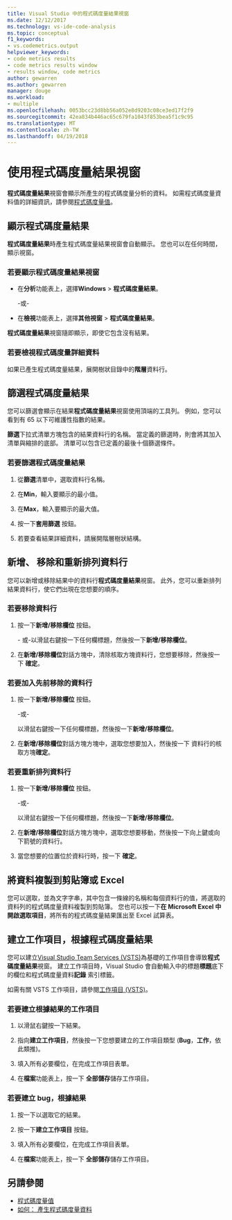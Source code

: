 ```yaml
---
title: Visual Studio 中的程式碼度量結果視窗
ms.date: 12/12/2017
ms.technology: vs-ide-code-analysis
ms.topic: conceptual
f1_keywords:
- vs.codemetrics.output
helpviewer_keywords:
- code metrics results
- code metrics results window
- results window, code metrics
author: gewarren
ms.author: gewarren
manager: douge
ms.workload:
- multiple
ms.openlocfilehash: 0053bcc23d8bb56a052e8d9203c08ce3ed17f2f9
ms.sourcegitcommit: 42ea834b446ac65c679fa1043f853bea5f1c9c95
ms.translationtype: MT
ms.contentlocale: zh-TW
ms.lasthandoff: 04/19/2018
---
```

# <a name="using-the-code-metrics-results-window"></a>使用程式碼度量結果視窗

**程式碼度量結果**視窗會顯示所產生的程式碼度量分析的資料。 如需程式碼度量資料值的詳細資訊，請參閱[程式碼度量值](../code-quality/code-metrics-values.md)。

## <a name="displaying-code-metrics-results"></a>顯示程式碼度量結果

**程式碼度量結果**時產生程式碼度量結果視窗會自動顯示。 您也可以在任何時間，顯示視窗。

### <a name="to-display-the-code-metrics-results-window"></a>若要顯示程式碼度量結果視窗

- 在**分析**功能表上，選擇**Windows** > **程式碼度量結果**。

   \-或-

- 在**檢視**功能表上，選擇**其他視窗** > **程式碼度量結果**。

**程式碼度量結果**視窗隨即顯示，即使它包含沒有結果。

### <a name="to-view-code-metrics-details"></a>若要檢視程式碼度量詳細資料

如果已產生程式碼度量結果，展開樹狀目錄中的**階層**資料行。

## <a name="filtering-code-metrics-results"></a>篩選程式碼度量結果

您可以篩選會顯示在結果**程式碼度量結果**視窗使用頂端的工具列。 例如，您可以看到有 65 以下可維護性指數的結果。

**篩選**下拉式清單方塊包含的結果資料行的名稱。 當定義的篩選時，則會將其加入清單與縮排的底部。 清單可以包含已定義的最後十個篩選條件。

### <a name="to-filter-the-code-metrics-results"></a>若要篩選程式碼度量結果

1.  從**篩選**清單中，選取資料行名稱。

2.  在**Min**，輸入要顯示的最小值。

3.  在**Max**，輸入要顯示的最大值。

4.  按一下**套用篩選** 按鈕。

5.  若要查看結果詳細資料，請展開階層樹狀結構。

## <a name="adding-removing-and-rearranging-data-columns"></a>新增、 移除和重新排列資料行

您可以新增或移除結果中的資料行**程式碼度量結果**視窗。 此外，您可以重新排列結果資料行，使它們出現在您想要的順序。

### <a name="to-remove-a-column"></a>若要移除資料行

1. 按一下**新增/移除欄位** 按鈕。

     \- 或-以滑鼠右鍵按一下任何欄標題，然後按一下**新增/移除欄位**。

1. 在**新增/移除欄位**對話方塊中，清除核取方塊資料行，您想要移除，然後按一下 **確定**。

### <a name="to-add-a-previously-removed-column"></a>若要加入先前移除的資料行

1. 按一下**新增/移除欄位** 按鈕。

     \-或-

     以滑鼠右鍵按一下任何欄標題，然後按一下**新增/移除欄位**。

1. 在**新增/移除欄位**對話方塊方塊中，選取您想要加入，然後按一下 資料行的核取方塊**確定**。

### <a name="to-rearrange-columns"></a>若要重新排列資料行

1. 按一下**新增/移除欄位** 按鈕。

     \-或-

     以滑鼠右鍵按一下任何欄標題，然後按一下**新增/移除欄位**。

1. 在**新增/移除欄位**對話方塊方塊中，選取您想要移動，然後按一下向上鍵或向下箭號的資料行。

1. 當您想要的位置位於資料行時，按一下 **確定**。

## <a name="copying-data-to-the-clipboard-or-excel"></a>將資料複製到剪貼簿或 Excel

您可以選取，並為文字字串，其中包含一條線的名稱和每個資料行的值，將選取的資料列的程式碼度量資料複製到剪貼簿。 您也可以按一下**在 Microsoft Excel 中開啟選取項目**，將所有的程式碼度量結果匯出至 Excel 試算表。

## <a name="creating-a-work-item-based-on-code-metric-results"></a>建立工作項目，根據程式碼度量結果

您可以建立[Visual Studio Team Services (VSTS)](/vsts/index)為基礎的工作項目會導致**程式碼度量結果**視窗。 建立工作項目時，Visual Studio 會自動輸入中的標題**標題**底下的欄位和程式碼度量資料**記錄** 索引標籤。

如需有關 VSTS 工作項目，請參閱[工作項目 (VSTS)](/vsts/work/work-items/index)。

### <a name="to-create-a-work-item-based-on-a-result"></a>若要建立根據結果的工作項目

1.  以滑鼠右鍵按一下結果。

2.  指向**建立工作項目**，然後按一下您想要建立的工作項目類型 (**Bug**，**工作**，依此類推)。

3.  填入所有必要欄位，在完成工作項目表單。

4.  在**檔案**功能表上，按一下 **全部儲存**儲存工作項目。

### <a name="to-create-a-bug-based-on-a-result"></a>若要建立 bug，根據結果

1.  按一下以選取它的結果。

2.  按一下**建立工作項目** 按鈕。

3.  填入所有必要欄位，在完成工作項目表單。

4.  在**檔案**功能表上，按一下 **全部儲存**儲存工作項目。

## <a name="see-also"></a>另請參閱

- [程式碼度量值](../code-quality/code-metrics-values.md)
- [如何： 產生程式碼度量資料](../code-quality/how-to-generate-code-metrics-data.md)